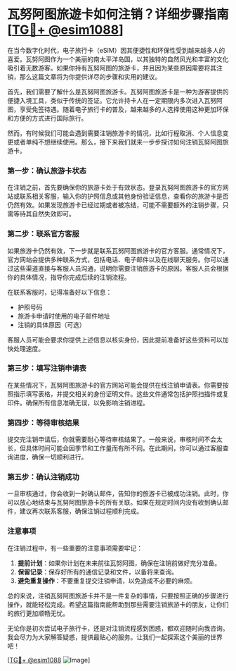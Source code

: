 # 瓦努阿图旅遊卡如何注销？详细步骤指南[[TG💪+ @esim1088](https://t.me/s/esim1088)]

在当今数字化时代，电子旅行卡（eSIM）因其便捷性和环保性受到越来越多人的喜爱。瓦努阿图作为一个美丽的南太平洋岛国，以其独特的自然风光和丰富的文化吸引着无数游客。如果你持有瓦努阿图的旅游卡，并且因为某些原因需要将其注销，那么这篇文章将为你提供详尽的步骤和实用的建议。

首先，我们需要了解什么是瓦努阿图旅游卡。瓦努阿图旅游卡是一种为游客提供的便捷入境工具，类似于传统的签证。它允许持卡人在一定期限内多次进入瓦努阿图，享受免签待遇。随着电子旅行卡的普及，越来越多的人选择使用这种更加环保和方便的方式进行国际旅行。

然而，有时候我们可能会遇到需要注销旅游卡的情况，比如行程取消、个人信息变更或者单纯不想继续使用。那么，接下来我们就来一步步探讨如何注销瓦努阿图旅游卡。

### 第一步：确认旅游卡状态

在注销之前，首先要确保你的旅游卡处于有效状态。登录瓦努阿图旅游卡的官方网站或联系相关客服，输入你的护照信息或其他身份验证信息，查看你的旅游卡是否仍然有效。如果发现旅游卡已经过期或者被冻结，可能不需要额外的注销步骤，只需等待其自然失效即可。

### 第二步：联系官方客服

如果旅游卡仍然有效，下一步就是联系瓦努阿图旅游卡的官方客服。通常情况下，官方网站会提供多种联系方式，包括电话、电子邮件以及在线聊天服务。你可以通过这些渠道直接与客服人员沟通，说明你需要注销旅游卡的原因。客服人员会根据你的具体情况，指导你完成后续的注销流程。

在联系客服时，记得准备好以下信息：
- 护照号码
- 旅游卡申请时使用的电子邮件地址
- 注销的具体原因（可选）

客服人员可能会要求你提供上述信息以核实身份，因此提前准备好这些资料可以加快处理速度。

### 第三步：填写注销申请表

在某些情况下，瓦努阿图旅游卡的官方网站可能会提供在线注销申请表。你需要按照指示填写表格，并提交相关的身份证明文件。这些文件通常包括护照扫描件或复印件。确保所有信息准确无误，以免影响注销进程。

### 第四步：等待审核结果

提交完注销申请后，你就需要耐心等待审核结果了。一般来说，审核时间不会太长，但具体时间可能会因季节和工作量而有所不同。在此期间，你可以通过客服查询进度，确保一切顺利进行。

### 第五步：确认注销成功

一旦审核通过，你会收到一封确认邮件，告知你的旅游卡已被成功注销。此时，你可以放心地结束与瓦努阿图旅游卡的所有关联。如果在规定时间内没有收到确认邮件，建议再次联系客服，确保注销过程顺利完成。

### 注意事项

在注销过程中，有一些重要的注意事项需要牢记：
1. **提前计划**：如果你计划在未来前往瓦努阿图，确保在注销前做好充分准备。
2. **保留记录**：保存好所有的通信记录和文件，以备将来查询。
3. **避免重复操作**：不要重复提交注销申请，以免造成不必要的麻烦。

总的来说，注销瓦努阿图旅游卡并不是一件复杂的事情，只要按照正确的步骤进行操作，就能轻松完成。希望这篇指南能帮助到那些需要注销旅游卡的朋友，让你们的旅行更加顺畅无忧。

无论你是初次尝试电子旅行卡，还是对注销流程感到困惑，都欢迎随时向我咨询。我会尽力为大家解答疑惑，提供最贴心的服务。让我们一起探索这个美丽的世界吧！

[[TG💪+ @esim1088](https://t.me/s/esim1088) ![Image](https://i.postimg.cc/4NQfJmqS/Snipaste-2025-05-13-00-14-12.png)]